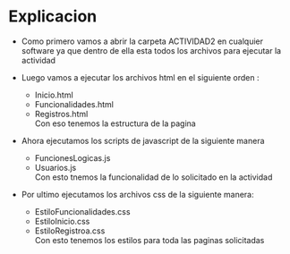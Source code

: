 # Explicacion 
* Como primero vamos a abrir la carpeta ACTIVIDAD2 en cualquier software ya que dentro de ella esta todos los archivos para ejecutar la actividad
* Luego vamos a ejecutar los archivos html en el siguiente orden :
    * Inicio.html
    * Funcionalidades.html
    * Registros.html <br>
Con eso tenemos la estructura de la pagina <br>

* Ahora ejecutamos los scripts de javascript de la siguiente manera
    * FuncionesLogicas.js
    * Usuarios.js <br>
Con esto tnemos la funcionalidad de lo solicitado en la actividad <br>

* Por ultimo ejecutamos los archivos css de la siguiente manera:
     * EstiloFuncionalidades.css
     * EstiloInicio.css
     * EstiloRegistroa.css <br>
Con esto tenemos los estilos para toda las paginas solicitadas 
